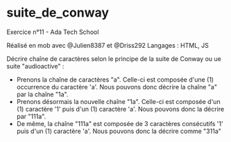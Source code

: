 ﻿# suite_de_conway

 Exercice n°11 - Ada Tech School

Réalisé en mob avec @Julien8387 et @Driss292
Langages : HTML, JS

Décrire chaîne de caractères selon le principe de la suite de Conway ou ue suite "audioactive" :
- Prenons la chaîne de caractères "a". Celle-ci est composée d'une (1) occurrence du caractère 'a'. Nous pouvons donc décrire la chaîne "a" par la chaîne "1a".
- Prenons désormais la nouvelle chaîne "1a". Celle-ci est composée d'un (1) caractère '1' puis d'un (1) caractère 'a'. Nous pouvons donc la décrire par "111a".
- De même, la chaîne "111a" est composée de 3 caractères consécutifs '1' puis d'un (1) caractère 'a'. Nous pouvons donc la décrire comme "311a"
